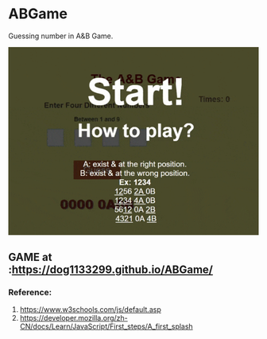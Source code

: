 # ABGame
Guessing number in A&amp;B Game.

![ABGame](src/demo.gif)

## GAME at :https://dog1133299.github.io/ABGame/

### Reference:
1. https://www.w3schools.com/js/default.asp
2. https://developer.mozilla.org/zh-CN/docs/Learn/JavaScript/First_steps/A_first_splash
